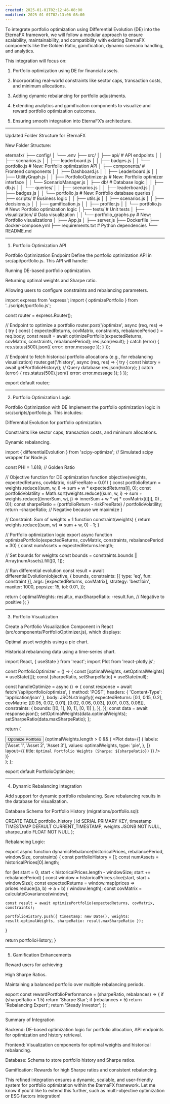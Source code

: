 ```yaml
---
created: 2025-01-01T02:12:46-08:00
modified: 2025-01-01T02:13:06-08:00
---
```


To integrate portfolio optimization using Differential Evolution (DE) into the EternaFX framework, we will follow a modular approach to ensure scalability, maintainability, and compatibility with existing EternaFX components like the Golden Ratio, gamification, dynamic scenario handling, and analytics.

This integration will focus on:

1. Portfolio optimization using DE for financial assets.


2. Incorporating real-world constraints like sector caps, transaction costs, and minimum allocations.


3. Adding dynamic rebalancing for portfolio adjustments.


4. Extending analytics and gamification components to visualize and reward portfolio optimization outcomes.


5. Ensuring smooth integration into EternaFX’s architecture.




---

Updated Folder Structure for EternaFX

New Folder Structure:

eternafx/
├── config/
│   └── .env
├── src/
│   ├── api/                      # API endpoints
│   │   ├── scenarios.js
│   │   ├── leaderboard.js
│   │   ├── badges.js
│   │   └── portfolio.js          # New: Portfolio optimization API
│   ├── components/               # Frontend components
│   │   ├── Dashboard.js
│   │   ├── Leaderboard.js
│   │   ├── UtilityGraph.js
│   │   ├── PortfolioOptimizer.js # New: Portfolio optimizer interface
│   │   └── ScenarioManager.js
│   ├── db/                       # Database logic
│   │   ├── db.js
│   │   └── queries/
│   │       ├── scenarios.js
│   │       ├── leaderboard.js
│   │       ├── badges.js
│   │       └── portfolio.js      # New: Portfolio database queries
│   ├── scripts/                  # Business logic
│   │   ├── utils.js
│   │   ├── scenarios.js
│   │   ├── decisions.js
│   │   ├── gamification.js
│   │   ├── profiler.js
│   │   └── portfolio.js          # New: Portfolio optimization logic
│   ├── tests/                    # Unit tests
│   ├── visualization/            # Data visualization
│   │   └── portfolio_graphs.py   # New: Portfolio visualizations
│   ├── App.js
│   ├── server.js
├── Dockerfile
├── docker-compose.yml
├── requirements.txt              # Python dependencies
└── README.md


---

1. Portfolio Optimization API

Portfolio Optimization Endpoint
Define the portfolio optimization API in src/api/portfolio.js. This API will handle:

Running DE-based portfolio optimization.

Returning optimal weights and Sharpe ratio.

Allowing users to configure constraints and rebalancing parameters.


import express from 'express';
import { optimizePortfolio } from '../scripts/portfolio.js';

const router = express.Router();

// Endpoint to optimize a portfolio
router.post('/optimize', async (req, res) => {
  try {
    const { expectedReturns, covMatrix, constraints, rebalancePeriod } = req.body;
    const result = await optimizePortfolio(expectedReturns, covMatrix, constraints, rebalancePeriod);
    res.json(result);
  } catch (error) {
    res.status(500).json({ error: error.message });
  }
});

// Endpoint to fetch historical portfolio allocations (e.g., for rebalancing visualization)
router.get('/history', async (req, res) => {
  try {
    const history = await getPortfolioHistory(); // Query database
    res.json(history);
  } catch (error) {
    res.status(500).json({ error: error.message });
  }
});

export default router;


---

2. Portfolio Optimization Logic

Portfolio Optimization with DE
Implement the portfolio optimization logic in src/scripts/portfolio.js. This includes:

Differential Evolution for portfolio optimization.

Constraints like sector caps, transaction costs, and minimum allocations.

Dynamic rebalancing.


import { differentialEvolution } from 'scipy-optimize'; // Simulated scipy wrapper for Node.js

const PHI = 1.618; // Golden Ratio

// Objective function for DE optimization
function objective(weights, expectedReturns, covMatrix, riskFreeRate = 0.01) {
  const portfolioReturn = weights.reduce((sum, w, i) => sum + w * expectedReturns[i], 0);
  const portfolioVolatility = Math.sqrt(weights.reduce((sum, w, i) =>
    sum + weights.reduce((innerSum, wj, j) => innerSum + w * wj * covMatrix[i][j], 0)
  , 0));
  const sharpeRatio = (portfolioReturn - riskFreeRate) / portfolioVolatility;
  return -sharpeRatio; // Negative because we maximize
}

// Constraint: Sum of weights = 1
function constraint(weights) {
  return weights.reduce((sum, w) => sum + w, 0) - 1;
}

// Portfolio optimization logic
export async function optimizePortfolio(expectedReturns, covMatrix, constraints, rebalancePeriod = 30) {
  const numAssets = expectedReturns.length;

  // Set bounds for weights
  const bounds = constraints.bounds || Array(numAssets).fill([0, 1]);

  // Run differential evolution
  const result = await differentialEvolution(objective, {
    bounds,
    constraints: [{ type: 'eq', fun: constraint }],
    args: [expectedReturns, covMatrix],
    strategy: 'best1bin',
    maxiter: 1000,
    popsize: 15,
    tol: 0.01,
  });

  return {
    optimalWeights: result.x,
    maxSharpeRatio: -result.fun, // Negative to positive
  };
}


---

3. Portfolio Visualization

Create a Portfolio Visualization Component in React (src/components/PortfolioOptimizer.js), which displays:

Optimal asset weights using a pie chart.

Historical rebalancing data using a time-series chart.


import React, { useState } from 'react';
import Plot from 'react-plotly.js';

const PortfolioOptimizer = () => {
  const [optimalWeights, setOptimalWeights] = useState([]);
  const [sharpeRatio, setSharpeRatio] = useState(null);

  const handleOptimize = async () => {
    const response = await fetch('/api/portfolio/optimize', {
      method: 'POST',
      headers: { 'Content-Type': 'application/json' },
      body: JSON.stringify({
        expectedReturns: [0.1, 0.15, 0.2],
        covMatrix: [[0.05, 0.02, 0.01], [0.02, 0.06, 0.03], [0.01, 0.03, 0.08]],
        constraints: { bounds: [[0, 1], [0, 1], [0, 1]] },
      }),
    });
    const data = await response.json();
    setOptimalWeights(data.optimalWeights);
    setSharpeRatio(data.maxSharpeRatio);
  };

  return (
    <div>
      <button onClick={handleOptimize}>Optimize Portfolio</button>
      {optimalWeights.length > 0 && (
        <Plot
          data={[
            {
              labels: ['Asset 1', 'Asset 2', 'Asset 3'],
              values: optimalWeights,
              type: 'pie',
            },
          ]}
          layout={{ title: `Optimal Portfolio Weights (Sharpe: ${sharpeRatio})` }}
        />
      )}
    </div>
  );
};

export default PortfolioOptimizer;


---

4. Dynamic Rebalancing Integration

Add support for dynamic portfolio rebalancing. Save rebalancing results in the database for visualization.

Database Schema for Portfolio History (migrations/portfolio.sql):

CREATE TABLE portfolio_history (
    id SERIAL PRIMARY KEY,
    timestamp TIMESTAMP DEFAULT CURRENT_TIMESTAMP,
    weights JSONB NOT NULL,
    sharpe_ratio FLOAT NOT NULL
);

Rebalancing Logic:

export async function dynamicRebalance(historicalPrices, rebalancePeriod, windowSize, constraints) {
  const portfolioHistory = [];
  const numAssets = historicalPrices[0].length;

  for (let start = 0; start < historicalPrices.length - windowSize; start += rebalancePeriod) {
    const window = historicalPrices.slice(start, start + windowSize);
    const expectedReturns = window.map(prices => prices.reduce((a, b) => a + b) / window.length);
    const covMatrix = calculateCovariance(window);

    const result = await optimizePortfolio(expectedReturns, covMatrix, constraints);

    portfolioHistory.push({ timestamp: new Date(), weights: result.optimalWeights, sharpeRatio: result.maxSharpeRatio });
  }

  return portfolioHistory;
}


---

5. Gamification Enhancements

Reward users for achieving:

High Sharpe Ratios.

Maintaining a balanced portfolio over multiple rebalancing periods.


export const rewardPortfolioPerformance = (sharpeRatio, rebalances) => {
  if (sharpeRatio > 1.5) return 'Sharpe Star';
  if (rebalances > 5) return 'Rebalancing Expert';
  return 'Steady Investor';
};


---

Summary of Integration

Backend: DE-based optimization logic for portfolio allocation, API endpoints for optimization and history retrieval.

Frontend: Visualization components for optimal weights and historical rebalancing.

Database: Schema to store portfolio history and Sharpe ratios.

Gamification: Rewards for high Sharpe ratios and consistent rebalancing.


This refined integration ensures a dynamic, scalable, and user-friendly system for portfolio optimization within the EternaFX framework. Let me know if you'd like to extend this further, such as multi-objective optimization or ESG factors integration!

